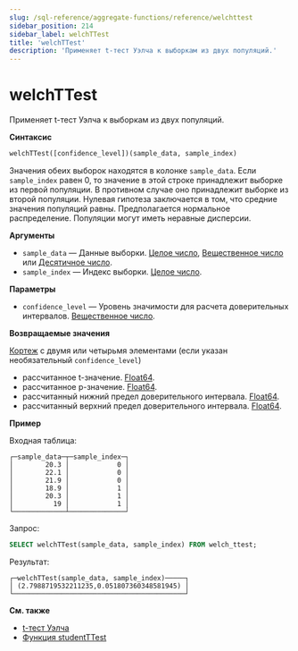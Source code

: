 ```yaml
---
slug: /sql-reference/aggregate-functions/reference/welchttest
sidebar_position: 214
sidebar_label: welchTTest
title: 'welchTTest'
description: 'Применяет t-тест Уэлча к выборкам из двух популяций.'
---
```



# welchTTest

Применяет t-тест Уэлча к выборкам из двух популяций.

**Синтаксис**

``` sql
welchTTest([confidence_level])(sample_data, sample_index)
```

Значения обеих выборок находятся в колонке `sample_data`. Если `sample_index` равен 0, то значение в этой строке принадлежит выборке из первой популяции. В противном случае оно принадлежит выборке из второй популяции. Нулевая гипотеза заключается в том, что средние значения популяций равны. Предполагается нормальное распределение. Популяции могут иметь неравные дисперсии.

**Аргументы**

- `sample_data` — Данные выборки. [Целое число](../../../sql-reference/data-types/int-uint.md), [Вещественное число](../../../sql-reference/data-types/float.md) или [Десятичное число](../../../sql-reference/data-types/decimal.md).
- `sample_index` — Индекс выборки. [Целое число](../../../sql-reference/data-types/int-uint.md).

**Параметры**

- `confidence_level` — Уровень значимости для расчета доверительных интервалов. [Вещественное число](../../../sql-reference/data-types/float.md).

**Возвращаемые значения**

[Кортеж](../../../sql-reference/data-types/tuple.md) с двумя или четырьмя элементами (если указан необязательный `confidence_level`)

- рассчитанное t-значение. [Float64](../../../sql-reference/data-types/float.md).
- рассчитанное p-значение. [Float64](../../../sql-reference/data-types/float.md).
- рассчитанный нижний предел доверительного интервала. [Float64](../../../sql-reference/data-types/float.md).
- рассчитанный верхний предел доверительного интервала. [Float64](../../../sql-reference/data-types/float.md).


**Пример**

Входная таблица:

``` text
┌─sample_data─┬─sample_index─┐
│        20.3 │            0 │
│        22.1 │            0 │
│        21.9 │            0 │
│        18.9 │            1 │
│        20.3 │            1 │
│          19 │            1 │
└─────────────┴──────────────┘
```

Запрос:

``` sql
SELECT welchTTest(sample_data, sample_index) FROM welch_ttest;
```

Результат:

``` text
┌─welchTTest(sample_data, sample_index)─────┐
│ (2.7988719532211235,0.051807360348581945) │
└───────────────────────────────────────────┘
```

**См. также**

- [t-тест Уэлча](https://en.wikipedia.org/wiki/Welch%27s_t-test)
- [Функция studentTTest](/sql-reference/aggregate-functions/reference/studentttest)
